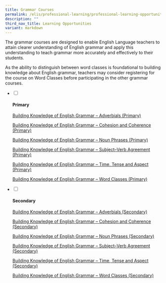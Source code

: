 ```yaml
---
title: Grammar Courses
permalink: /elis/professional-learning/professional-learning-opportunities/grammar-courses/
description: ""
third_nav_title: Learning Opportunities
variant: markdown
---
```

The grammar courses are designed to enable English Language teachers to attain clearer understanding of English grammar and apply this understanding to teach grammar more accurately and effectively to their students.  
  
As the ability to distinguish between word classes is foundational to building knowledge about English grammar, teachers may consider registering for the course on Word Classes before participating in the other grammar courses.

<ul class="jekyllcodex_accordion">
  <li>
    <input type="checkbox" id="accordion1">
    <label for="accordion1"><h4>Primary</h4></label>
    <div>
			 <p><a href="/elis/professional-learning/professional-learning-opportunities/primary/adverbials/">Building Knowledge of English Grammar – Adverbials (Primary)</a></p>
			<p><a href="/elis/professional-learning/professional-learning-opportunities/primary/cohesion-and-coherence/">Building Knowledge of English Grammar – Cohesion and Coherence (Primary)</a></p>
			<p><a href="/elis/professional-learning/professional-learning-opportunities/primary/noun-phrases/">Building Knowledge of English Grammar – Noun Phrases (Primary)</a></p>
			<p><a href="/elis/professional-learning/professional-learning-opportunities/primary/subject-verb-agreement/">Building Knowledge of English Grammar – Subject–Verb Agreement (Primary)</a></p>
		 <p><a href="/elis/professional-learning/professional-learning-opportunities/primary/time-tense-and-aspect/">Building Knowledge of English Grammar – Time, Tense and Aspect (Primary)</a></p>
		<p><a href="/elis/professional-learning/professional-learning-opportunities/primary/word-classes/">Building Knowledge of English Grammar – Word Classes (Primary)</a></p>
    </div>
	</li>
	<li>
    <input type="checkbox" id="accordion2">
    <label for="accordion2"><h4>Secondary</h4></label>
    <div>
			 <p><a href="/elis/professional-learning/professional-learning-opportunities/secondary/adverbials/">Building Knowledge of English Grammar – Adverbials (Secondary)</a></p>
			<p><a href="/elis/professional-learning/professional-learning-opportunities/secondary/cohesion-and-coherence/">Building Knowledge of English Grammar – Cohesion and Coherence (Secondary)</a></p>
			<p><a href="/elis/professional-learning/professional-learning-opportunities/secondary/noun-phrases/">Building Knowledge of English Grammar – Noun Phrases (Secondary)</a></p>
			<p><a href="/elis/professional-learning/professional-learning-opportunities/secondary/subject-verb-agreement/">Building Knowledge of English Grammar – Subject–Verb Agreement (Secondary)</a></p>
		 <p><a href="/elis/professional-learning/professional-learning-opportunities/secondary/time-tense-and-aspect/">Building Knowledge of English Grammar – Time, Tense and Aspect (Secondary)</a></p>
		<p><a href="/elis/professional-learning/professional-learning-opportunities/secondary/word-classes/">Building Knowledge of English Grammar – Word Classes (Secondary)</a></p>
    </div>
	</li>  
</ul>
